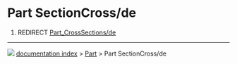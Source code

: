 # Part SectionCross/de
1.  REDIRECT [Part\_CrossSections/de](Part_CrossSections/de.md)



---
![](images/Right_arrow.png) [documentation index](../README.md) > [Part](Part_Workbench.md) > Part SectionCross/de
